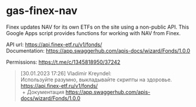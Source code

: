 # gas-finex-nav
Finex updates NAV for its own ETFs on the site using a non-public API. This Google Apps script provides functions for working with NAV from Finex.

API url: https://api.finex-etf.ru/v1/fonds/  
Documentation: https://app.swaggerhub.com/apis-docs/wizard/Fonds/1.0.0  

Permissions: https://t.me/c/1345818950/37242

> [30.01.2023 17:26] Vladimir Kreyndel:  
> Используйте разумно, выкладывайте скрипты на здоровье.  
> https://api.finex-etf.ru/v1/fonds/  
> + Документация https://app.swaggerhub.com/apis-docs/wizard/Fonds/1.0.0
